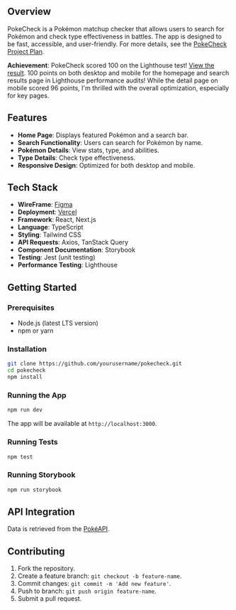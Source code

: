 ## Overview
PokeCheck is a Pokémon matchup checker that allows users to search for Pokémon and check type effectiveness in battles. The app is designed to be fast, accessible, and user-friendly. For more details, see the [PokeCheck Project Plan](https://github.com/kizuyoko/pokecheck/blob/master/PokeCheck%20Project%20Plan.md).

**Achievement**: PokeCheck scored 100 on the Lighthouse test! [View the result](https://pagespeed.web.dev/analysis/https-pokecheck-two-vercel-app/48twsajc02?form_factor=mobile). 100 points on both desktop and mobile for the homepage and search results page in Lighthouse performance audits!  While the detail page on mobile scored 96 points, I'm thrilled with the overall optimization, especially for key pages.

## Features
- **Home Page**: Displays featured Pokémon and a search bar.
- **Search Functionality**: Users can search for Pokémon by name.
- **Pokémon Details**: View stats, type, and abilities.
- **Type Details**: Check type effectiveness.
- **Responsive Design**: Optimized for both desktop and mobile.

## Tech Stack
- **WireFrame**: [Figma](https://www.figma.com/design/6vT6cOZT5kekdrCWPMHMnK/PokeCheck?node-id=0-1&t=PuoJ8J6K6oqqGOL6-1)
- **Deployment**: [Vercel](https://pokecheck-two.vercel.app/)
- **Framework**: React, Next.js
- **Language**: TypeScript
- **Styling**: Tailwind CSS
- **API Requests**: Axios, TanStack Query
- **Component Documentation**: Storybook
- **Testing**: Jest (unit testing)
- **Performance Testing**: Lighthouse

## Getting Started

### Prerequisites
- Node.js (latest LTS version)
- npm or yarn

### Installation
```sh
git clone https://github.com/yourusername/pokecheck.git
cd pokecheck
npm install
```

### Running the App
```sh
npm run dev
```
The app will be available at `http://localhost:3000`.

### Running Tests
```sh
npm test
```
### Running Storybook
```sh
npm run storybook
```

## API Integration
Data is retrieved from the [PokéAPI](https://pokeapi.co).

## Contributing
1. Fork the repository.
2. Create a feature branch: `git checkout -b feature-name`.
3. Commit changes: `git commit -m 'Add new feature'`.
4. Push to branch: `git push origin feature-name`.
5. Submit a pull request.
